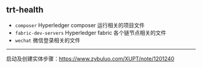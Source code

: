 trt-health
---
* `composer` Hyperledger composer 运行相关的项目文件
* `fabric-dev-servers` Hyperledger fabric 各个链节点相关的文件
* `wechat` 微信登录相关的文件
---
启动及创建实体步骤：https://www.zybuluo.com/XUPT/note/1201240